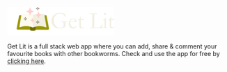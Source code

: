 <a href="https://getlit-bookclub.herokuapp.com/" target="_blank">
  <img src="./public/img/logo-get-lit-horizontal-small.png" height="65px">
</a>

Get Lit is a full stack web app where you can add, share & comment your favourite books with other bookworms. Check and use the app for free by [clicking here](https://getlit-bookclub.herokuapp.com/).
